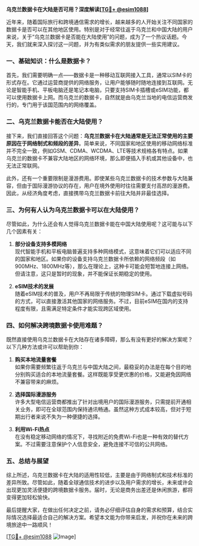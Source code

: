 **乌克兰数据卡在大陆是否可用？深度解读[[TG💪+ @esim1088](https://t.me/s/esim1088)]**

近年来，随着国际旅行和跨境通信需求的增长，越来越多的人开始关注不同国家的数据卡是否可以在其他地区使用。特别是对于经常往返于乌克兰和中国大陆的用户来说，关于“乌克兰数据卡是否能在大陆使用”的问题，成为了一个热议话题。今天，我们就来深入探讨这一问题，并为有类似需求的朋友提供一些实用建议。

### 一、基础知识：什么是数据卡？

首先，我们需要明确一点——数据卡是一种移动互联网接入工具，通常以SIM卡的形式存在。它通过运营商提供的网络服务，让用户能够随时随地连接到互联网。无论是智能手机、平板电脑还是笔记本电脑，只要支持SIM卡插槽或eSIM功能，都可以使用数据卡上网。而乌克兰的数据卡，自然就是由乌克兰当地的电信运营商发行的，专门用于该国范围内的网络覆盖。

### 二、乌克兰数据卡能否在大陆使用？

接下来，我们直接回答这个问题：**乌克兰数据卡在大陆通常是无法正常使用的主要原因在于网络制式和频段的差异**。简单来说，不同国家和地区使用的移动网络标准并不完全一致，例如GSM、CDMA、WCDMA、LTE等技术规格各有特点。如果乌克兰的数据卡不兼容大陆地区的网络环境，那么即便插入手机或其他设备中，也无法正常联网。

此外，还有一个重要限制是漫游费用。即使某些乌克兰数据卡的技术参数与大陆兼容，但由于国际漫游协议的存在，用户在境外使用时往往需要支付高昂的漫游费。因此，从经济角度考虑，直接携带乌克兰数据卡前往大陆并非最佳选择。

### 三、为何有人认为乌克兰数据卡可以在大陆使用？

尽管如此，为什么还会有人觉得乌克兰数据卡能在中国大陆使用呢？这可能与以下几个因素有关：

1. **部分设备支持多模网络**  
   现代智能手机和平板电脑普遍支持多种网络模式，这意味着它们可以适应不同的国家和地区。如果你的设备支持乌克兰数据卡所依赖的网络频段（如900MHz、1800MHz等），那么在理论上，这种卡可能会短暂地连接上网络。但请注意，这只是暂时的现象，并不能保证长期稳定的使用。

2. **eSIM技术的发展**  
   随着eSIM技术的普及，用户不再局限于传统的物理SIM卡。通过下载虚拟号码的方式，可以直接激活其他国家的网络服务。不过，目前eSIM在国内的支持程度有限，且需满足特定条件才能实现跨区域使用。

### 四、如何解决跨境数据卡使用难题？

既然直接使用乌克兰数据卡在大陆存在诸多障碍，那么有没有更好的解决方案呢？以下几种方法或许可以帮助到你：

1. **购买本地流量套餐**  
   如果你需要频繁往返于乌克兰与中国大陆之间，最稳妥的办法是在每个目的地分别购买适合的本地流量套餐。这样既能享受更优惠的价格，又能避免因网络不兼容带来的麻烦。

2. **选择国际漫游服务**  
   许多大型电信运营商都推出了针对出境用户的国际漫游服务，只需提前开通相关业务，即可在全球范围内保持通讯畅通。虽然这种方式成本较高，但对于短期出行者来说不失为一种便捷的选择。

3. **利用Wi-Fi热点**  
   在没有稳定移动网络的情况下，寻找附近的免费Wi-Fi也是一种有效的替代方案。不过需要注意保护个人信息安全，避免连接不可信的公共网络。

### 五、总结与展望

综上所述，乌克兰数据卡在大陆的适用性较低，主要是由于网络制式和技术标准的差异所致。尽管如此，随着全球通信技术的进步以及用户需求的增长，未来或许会出现更加灵活便捷的跨境数据卡服务。届时，无论是商务出差还是休闲旅游，都将变得更加轻松愉快。

最后提醒大家，在做出任何决定之前，请务必仔细评估自身的需求和预算，结合实际情况选择最适合自己的解决方案。希望本文能为你带来启发，并祝你在未来的跨境旅途中一路顺风！

[[TG💪+ @esim1088](https://t.me/s/esim1088) ![Image](https://i.postimg.cc/4NQfJmqS/Snipaste-2025-05-13-00-14-12.png)]